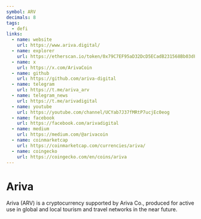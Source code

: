 ```yaml
---
symbol: ARV
decimals: 8
tags:
  - defi
links:
  - name: website
    url: https://www.ariva.digital/
  - name: explorer
    url: https://etherscan.io/token/0x79C7EF95aD32DcD5ECadB231568Bb03dF7824815
  - name: x
    url: https://x.com/ArivaCoin
  - name: github
    url: https://github.com/ariva-digital
  - name: telegram
    url: https://t.me/ariva_arv
  - name: telegram_news
    url: https://t.me/arivadigital
  - name: youtube
    url: https://youtube.com/channel/UCYab7J37fMRtP7ucjEc0eog
  - name: facebook
    url: https://facebook.com/arivadigital
  - name: medium
    url: https://medium.com/@arivacoin
  - name: coinmarketcap
    url: https://coinmarketcap.com/currencies/ariva/
  - name: coingecko
    url: https://coingecko.com/en/coins/ariva
---
```


# Ariva

Ariva (ARV) is a cryptocurrency supported by Ariva Co., produced for active use in global and local tourism and travel networks in the near future.
